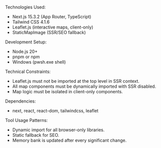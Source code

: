 Technologies Used:
- Next.js 15.3.2 (App Router, TypeScript)
- Tailwind CSS 4.1.6
- Leaflet.js (interactive maps, client-only)
- StaticMapImage (SSR/SEO fallback)

Development Setup:
- Node.js 20+
- pnpm or npm
- Windows (pwsh.exe shell)

Technical Constraints:
- Leaflet.js must not be imported at the top level in SSR context.
- All map components must be dynamically imported with SSR disabled.
- Map logic must be isolated in client-only components.

Dependencies:
- next, react, react-dom, tailwindcss, leaflet

Tool Usage Patterns:
- Dynamic import for all browser-only libraries.
- Static fallback for SEO.
- Memory bank is updated after every significant change.
